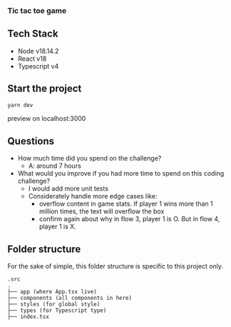 ### Tic tac toe game

## Tech Stack

- Node v18.14.2
- React v18
- Typescript v4

## Start the project

```bash
yarn dev
```

preview on localhost:3000

## Questions

- How much time did you spend on the challenge?
  - A: around 7 hours
- What would you improve if you had more time to spend on this coding challenge?
  - I would add more unit tests
  - Considerately handle more edge cases like:
    - overflow content in game stats. If player 1 wins more than 1 million times, the text will overflow the box
    - confirm again about why in flow 3, player 1 is O. But in flow 4, player 1 is X.

## Folder structure

For the sake of simple, this folder structure is specific to this project only.

```
.src
.
├── app (where App.tsx live)
├── components (all components in here)
├── styles (for global style)
├── types (for Typescript type)
├── index.tsx
```
